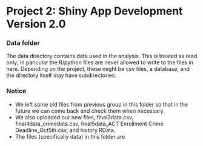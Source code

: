 # Project 2: Shiny App Development Version 2.0

### Data folder

The data directory contains data used in the analysis. This is treated as read only; in paricular the R/python files are never allowed to write to the files in here. Depending on the project, these might be csv files, a database, and the directory itself may have subdirectories.

### Notice

- We left some old files from previous group in this folder so that in the future we can come back and check them when necessary.
- We also uploaded our new files, final3data.csv, final4data_crimedata.csv, final5data_ACT Enrollment Crime Deadline_Oct5th.csv, and history.RData.
- The files (specifically data) in this folder are 
